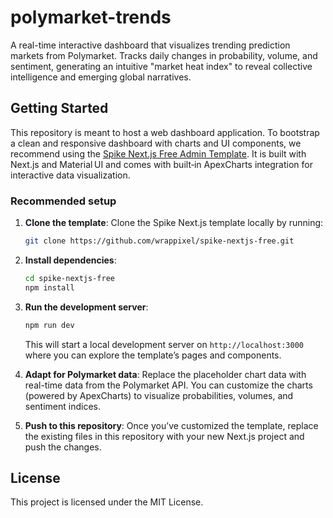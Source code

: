 # polymarket-trends

A real-time interactive dashboard that visualizes trending prediction markets from Polymarket. Tracks daily changes in probability, volume, and sentiment, generating an intuitive "market heat index" to reveal collective intelligence and emerging global narratives.

## Getting Started

This repository is meant to host a web dashboard application. To bootstrap a clean and responsive dashboard with charts and UI components, we recommend using the [Spike Next.js Free Admin Template](https://github.com/wrappixel/spike-nextjs-free). It is built with Next.js and Material UI and comes with built‑in ApexCharts integration for interactive data visualization.

### Recommended setup

1. **Clone the template**: Clone the Spike Next.js template locally by running:
   ```bash
   git clone https://github.com/wrappixel/spike-nextjs-free.git
   ```
2. **Install dependencies**:
   ```bash
   cd spike-nextjs-free
   npm install
   ```
3. **Run the development server**:
   ```bash
   npm run dev
   ```
   This will start a local development server on `http://localhost:3000` where you can explore the template’s pages and components.

4. **Adapt for Polymarket data**: Replace the placeholder chart data with real-time data from the Polymarket API. You can customize the charts (powered by ApexCharts) to visualize probabilities, volumes, and sentiment indices.

5. **Push to this repository**: Once you’ve customized the template, replace the existing files in this repository with your new Next.js project and push the changes.

## License

This project is licensed under the MIT License.
